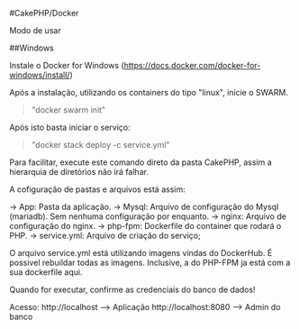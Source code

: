 #CakePHP/Docker

Modo de usar

##Windows

Instale o Docker for Windows (https://docs.docker.com/docker-for-windows/install/)

Após a instalação, utilizando os containers do tipo "linux", inicie o SWARM.

> "docker swarm init"

Após isto basta iniciar o serviço:

> "docker stack deploy -c service.yml"

Para facilitar, execute este comando direto da pasta CakePHP, assim a hierarquia de diretórios não irá falhar.

A cofiguração de pastas e arquivos está assim:

-> App: Pasta da aplicação.
-> Mysql: Arquivo de configuração do Mysql (mariadb). Sem nenhuma configuração por enquanto.
-> nginx: Arquivo de configuração do nginx.
-> php-fpm: Dockerfile do container que rodará o PHP.
-> service.yml: Arquivo de criação do serviço;

O arquivo service.yml está utilizando imagens vindas do DockerHub. É possivel rebuildar todas as imagens. Inclusive, a do PHP-FPM ja está com a sua dockerfile aqui.

Quando for executar, confirme as credenciais do banco de dados!

Acesso:
http://localhost --> Aplicação
http://localhost:8080 --> Admin do banco